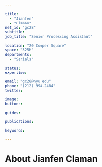 ```yaml
---

title:
  - "Jianfen"
  - "Claman"
net_id: "gc28"
subtitle: 
job_title: "Senior Processing Assistant"

location: "20 Cooper Square"
space: "325H"
departments:
  - "Serials"

status: 
expertise:

email: "gc28@nyu.edu"
phone: "(212) 998-2484"
twitter: 

image: 
buttons:

guides:

publications:

keywords:

---
```


# About Jianfen Claman


